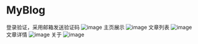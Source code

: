 # MyBlog
登录验证，采用邮箱发送验证码
![image](https://github.com/user-attachments/assets/196a6f9b-ea8b-45f5-af76-c2324b67e402)
主页展示
![image](https://github.com/user-attachments/assets/461dbc1e-6c3a-479b-bcf2-3a0d1e1285a2)
文章列表
![image](https://github.com/user-attachments/assets/a463d8d2-adfe-40dc-881e-ebaadb05dffb)
文章详情
![image](https://github.com/user-attachments/assets/14f8ed35-40a2-424f-8f56-128a56d50811)
关于
![image](https://github.com/user-attachments/assets/8e8402ca-a536-4070-826e-2ad4c67c14f9)
